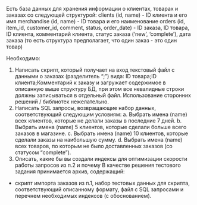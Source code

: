 Есть база данных для хранения информации о клиентах, товарах и заказах со
следующей структурой:
clients (id, name) - ID клиента и его имя
merchandise (id, name) - ID товара и его наименование
orders (id, item_id, customer_id, comment, status, order_date) - ID заказа, ID товара, ID
клиента, комментарий клиента, статус заказа (‘new’, ‘complete’), дата заказа (то есть
структура предполагает, что один заказ - это один товар)

Необходимо:
1. Написать скрипт, который получает на вход текстовый файл с данными о
   заказах (разделитель “;”) вида: ID товара;ID клиента;Комментарий к заказу и
   загружает содержимое в описанную выше структуру БД, при этом все
   невалидные строки должны записываться в отдельный файл. Использование
   сторонних решений / библиотек нежелательно.
2. Написать SQL запросы, возвращающие набор данных, соответствующий
   следующим условиям:
   a. Выбрать имена (name) всех клиентов, которые не делали заказы в последние
   7 дней.
   b. Выбрать имена (name) 5 клиентов, которые сделали больше всего заказов в
   магазине.
   c. Выбрать имена (name) 10 клиентов, которые сделали заказы на наибольшую
   сумму.
   d. Выбрать имена (name) всех товаров, по которым не было доставленных
   заказов (со статусом “complete”).
3. Описать, какие бы вы создали индексы для оптимизации скорости работы
   запросов из п.2 и почему
   В качестве решения тестового задания принимается архив, содержащий:
- скрипт импорта заказов из п.1, набор тестовых данных для скрипта, соответствующий
  описанному формату, файл с SQL запросами и перечнем необходимых индексов (с
  обоснованием).